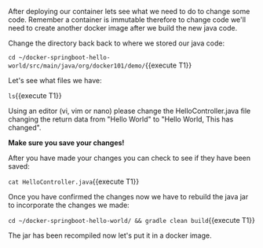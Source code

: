 

After deploying our container lets see what we need to do to change some code.  Remember a container is immutable therefore to change code we'll need to create another docker image after we build the new java code.

Change the directory back back to where we stored our java code:

`cd ~/docker-springboot-hello-world/src/main/java/org/docker101/demo/`{{execute T1}}

Let's see what files we have:

`ls`{{execute T1}}

Using an editor (vi, vim or nano) please change the HelloController.java file changing the return data from "Hello World" to "Hello World, This has changed".

**Make sure you save your changes!**

After you have made your changes you can check to see if they have been saved:

`cat HelloController.java`{{execute T1}}

Once you have confirmed the changes now we have to rebuild the java jar to incorporate the changes we made:

`cd ~/docker-springboot-hello-world/ && gradle clean build`{{execute T1}}

The jar has been recompiled now let's put it in a docker image.







